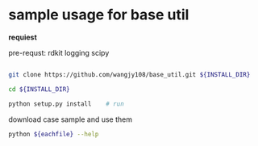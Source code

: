# sample usage for base util

**requiest**

pre-requst: rdkit logging scipy

```bash

git clone https://github.com/wangjy108/base_util.git ${INSTALL_DIR}

cd ${INSTALL_DIR}                   

python setup.py install    # run

```

download case sample and use them
```bash
python ${eachfile} --help

```